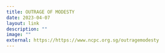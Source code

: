 ```yaml
---
title: OUTRAGE OF MODESTY
date: 2023-04-07
layout: link
description: ""
image: ""
external: https://https://www.ncpc.org.sg/outragemodesty
---
```

